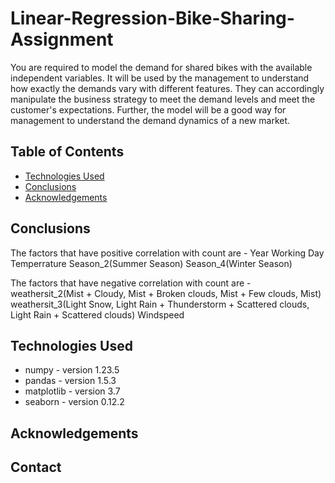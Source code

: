 # Linear-Regression-Bike-Sharing-Assignment
You are required to model the demand for shared bikes with the available independent variables. It will be used by the management to understand how exactly the demands vary with different features. They can accordingly manipulate the business strategy to meet the demand levels and meet the customer's expectations. Further, the model will be a good way for management to understand the demand dynamics of a new market. 

## Table of Contents


- [Technologies Used](#technologies-used)
- [Conclusions](#conclusions)
- [Acknowledgements](#acknowledgements)


## Conclusions

The factors that have positive correlation with count are -
Year
Working Day
Temperrature
Season_2(Summer Season)
Season_4(Winter Season)

The factors that have negative  correlation with count are -
weathersit_2(Mist + Cloudy, Mist + Broken clouds, Mist + Few clouds, Mist)
weathersit_3(Light Snow, Light Rain + Thunderstorm + Scattered clouds, Light Rain + Scattered clouds)
Windspeed

## Technologies Used

- numpy - version 1.23.5
- pandas - version 1.5.3
- matplotlib - version 3.7
- seaborn - version 0.12.2

## Acknowledgements


## Contact
